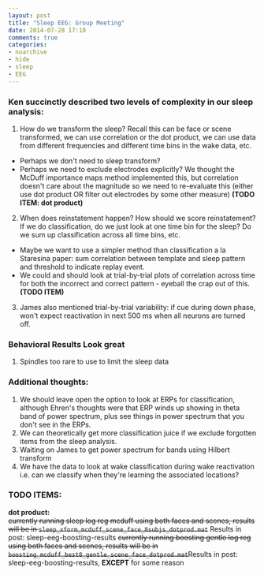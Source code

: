 ```yaml
---
layout: post
title: "Sleep EEG: Group Meeting"
date: 2014-07-28 17:10
comments: true
categories: 
- noarchive 
- hide 
- sleep
- EEG
---
```


### Ken succinctly described two levels of complexity in our sleep analysis:  
1. How do we transform the sleep?  Recall this can be face or scene transformed, we can use correlation or the dot product, we can use data from different frequencies and different time bins in the wake data, etc.  
  - Perhaps we don't need to sleep transform?
  - Perhaps we need to exclude electrodes explicitly? We thought the McDuff importance maps method implemented this, but correlation doesn't care about the magnitude so we need to re-evaluate this (either use dot product OR filter out electrodes by some other measure)  **(TODO ITEM: dot product)**
2. When does reinstatement happen?  How should we score reinstatement?  If we do classification, do we just look at one time bin for the sleep?  Do we sum up classification across all time bins, etc.  
  - Maybe we want to use a simpler method than classification a la Staresina paper: sum correlation between template and sleep pattern and threshold to indicate replay event.   
  - We could and should look at trial-by-trial plots of correlation across time for both the incorrect and correct pattern - eyeball the crap out of this.  **(TODO ITEM)**
3. James also mentioned trial-by-trial variability: if cue during down phase, won't expect reactivation in next 500 ms when all neurons are turned off.

### Behavioral Results Look great
1. Spindles too rare to use to limit the sleep data   

### Additional thoughts:
1. We should leave open the option to look at ERPs for classification, although Ehren's thoughts were that ERP winds up showing in theta band of power spectrum, plus see things in power spectrum that you don't see in the ERPs.
2. We can theoretically get more classification juice if we exclude forgotten items from the sleep analysis.  
3. Waiting on James to get power spectrum for bands using Hilbert transform  
4. We have the data to look at wake classification during wake reactivation i.e. can we classify when they're learning the associated locations?   

### TODO ITEMS:
**dot product:**  
<del>currently running sleep log reg mcduff using both faces and scenes, results will be in <code>sleep_xform_mcduff_scene_face_8subjs_dotprod.mat</code></del>  Results in post: sleep-eeg-boosting-results
<del>currently running boosting gentle log reg using both faces and scenes, results will be in <code>boosting_mcduff_best8_gentle_scene_face_dotprod.mat</code></del>Results in post: sleep-eeg-boosting-results, **EXCEPT** for some reason

